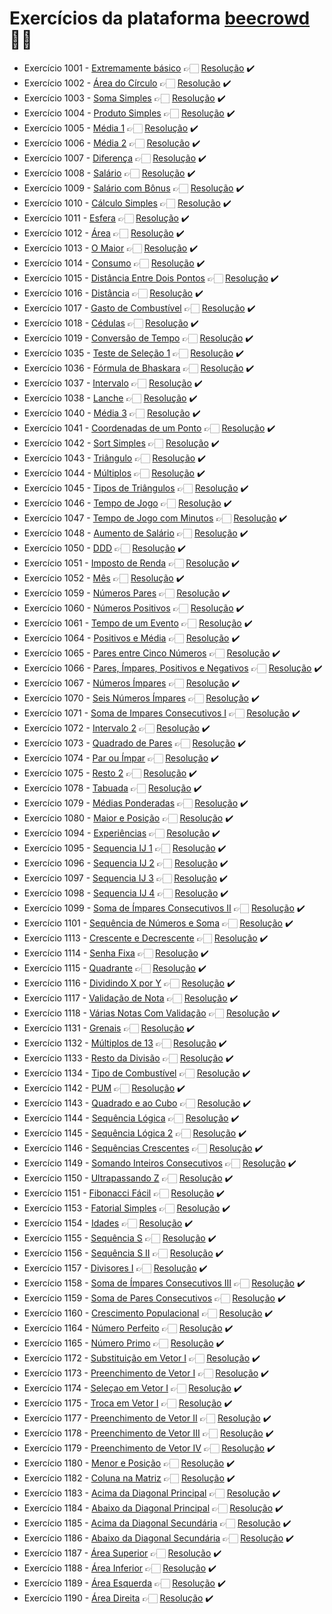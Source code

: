 # Exercícios da plataforma [beecrowd](https://www.beecrowd.com.br/judge/en/login) ✍🏻

- Exercício 1001 - [Extremamente básico](https://www.beecrowd.com.br/judge/pt/problems/view/1001) 👉🏻 [Resolução](https://github.com/Edsogarc/ExerciciosBeecrowd/blob/main/bcrw1001/Program.cs) ✔️
- Exercício 1002 - [Área do Círculo](https://www.beecrowd.com.br/judge/pt/problems/view/1002) 👉🏻 [Resolução](https://github.com/Edsogarc/ExerciciosBeecrowd/blob/main/bcrw1002/Program.cs) ✔️
- Exercício 1003 - [Soma Simples](https://www.beecrowd.com.br/judge/pt/problems/view/1003) 👉🏻 [Resolução](https://github.com/Edsogarc/ExerciciosBeecrowd/blob/main/bcrw1003/Program.cs) ✔️
- Exercício 1004 - [Produto Simples](https://www.beecrowd.com.br/judge/pt/problems/view/1004) 👉🏻 [Resolução](https://github.com/Edsogarc/ExerciciosBeecrowd/blob/main/bcrw1004/Program.cs) ✔️
- Exercício 1005 - [Média 1](https://www.beecrowd.com.br/judge/pt/problems/view/1005) 👉🏻 [Resolução](https://github.com/Edsogarc/ExerciciosBeecrowd/blob/main/bcrw1005/Program.cs) ✔️
- Exercício 1006 - [Média 2](https://www.beecrowd.com.br/judge/pt/problems/view/1006) 👉🏻 [Resolução](https://github.com/Edsogarc/ExerciciosBeecrowd/blob/main/bcrw1006/Program.cs) ✔️
- Exercício 1007 - [Diferença](https://www.beecrowd.com.br/judge/pt/problems/view/1007) 👉🏻 [Resolução](https://github.com/Edsogarc/ExerciciosBeecrowd/blob/main/bcrw1007/Program.cs) ✔️
- Exercício 1008 - [Salário](https://www.beecrowd.com.br/judge/pt/problems/view/1008) 👉🏻 [Resolução](https://github.com/Edsogarc/ExerciciosBeecrowd/blob/main/bcrw1008/Program.cs) ✔️
- Exercício 1009 - [Salário com Bônus](https://www.beecrowd.com.br/judge/pt/problems/view/1009) 👉🏻 [Resolução](https://github.com/Edsogarc/ExerciciosBeecrowd/blob/main/bcrw1009/Program.cs) ✔️
- Exercício 1010 - [Cálculo Simples](https://www.beecrowd.com.br/judge/pt/problems/view/1010) 👉🏻 [Resolução](https://github.com/Edsogarc/ExerciciosBeecrowd/blob/main/bcrw1010/Program.cs) ✔️
- Exercício 1011 - [Esfera](https://www.beecrowd.com.br/judge/pt/problems/view/1011) 👉🏻 [Resolução](https://github.com/Edsogarc/ExerciciosBeecrowd/blob/main/bcrw1011/Program.cs) ✔️
- Exercício 1012 - [Área](https://www.beecrowd.com.br/judge/pt/problems/view/1012) 👉🏻 [Resolução](https://github.com/Edsogarc/ExerciciosBeecrowd/blob/main/bcrw1012/Program.cs) ✔️
- Exercício 1013 - [O Maior](https://www.beecrowd.com.br/judge/pt/problems/view/1013) 👉🏻 [Resolução](https://github.com/Edsogarc/ExerciciosBeecrowd/blob/main/bcrw1013/Program.cs) ✔️
- Exercício 1014 - [Consumo](https://www.beecrowd.com.br/judge/pt/problems/view/1014) 👉🏻 [Resolução](https://github.com/Edsogarc/ExerciciosBeecrowd/blob/main/bcrw1014/Program.cs) ✔️
- Exercício 1015 - [Distância Entre Dois Pontos](https://www.beecrowd.com.br/judge/pt/problems/view/1015) 👉🏻 [Resolução](https://github.com/Edsogarc/ExerciciosBeecrowd/blob/main/bcrw1015/Program.cs) ✔️
- Exercício 1016 - [Distância](https://www.beecrowd.com.br/judge/pt/problems/view/1016) 👉🏻 [Resolução](https://github.com/Edsogarc/ExerciciosBeecrowd/blob/main/bcrw1016/Program.cs) ✔️
- Exercício 1017 - [Gasto de Combustível](https://www.beecrowd.com.br/judge/pt/problems/view/1017) 👉🏻 [Resolução](https://github.com/Edsogarc/ExerciciosBeecrowd/blob/main/bcrw1017/Program.cs) ✔️
- Exercício 1018 - [Cédulas](https://www.beecrowd.com.br/judge/pt/problems/view/1018) 👉🏻 [Resolução](https://github.com/Edsogarc/ExerciciosBeecrowd/blob/main/bcrw1018/Program.cs) ✔️
- Exercício 1019 - [Conversão de Tempo](https://www.beecrowd.com.br/judge/pt/problems/view/1019) 👉🏻 [Resolução](https://github.com/Edsogarc/ExerciciosBeecrowd/blob/main/bcrw1019/Program.cs) ✔️
- Exercício 1035 - [Teste de Seleção 1](https://www.beecrowd.com.br/judge/pt/problems/view/1035) 👉🏻 [Resolução](https://github.com/Edsogarc/ExerciciosBeecrowd/blob/main/bcrw1035/Program.cs) ✔️
- Exercício 1036 - [Fórmula de Bhaskara](https://www.beecrowd.com.br/judge/pt/problems/view/1036) 👉🏻 [Resolução](https://github.com/Edsogarc/ExerciciosBeecrowd/blob/main/bcrw1036/Program.cs) ✔️
- Exercício 1037 - [Intervalo](https://www.beecrowd.com.br/judge/pt/problems/view/1037) 👉🏻 [Resolução](https://github.com/Edsogarc/ExerciciosBeecrowd/blob/main/bcrw1037/Program.cs) ✔️
- Exercício 1038 - [Lanche](https://www.beecrowd.com.br/judge/pt/problems/view/1038) 👉🏻 [Resolução](https://github.com/Edsogarc/ExerciciosBeecrowd/blob/main/bcrw1038/Program.cs) ✔️
- Exercício 1040 - [Média 3](https://www.beecrowd.com.br/judge/pt/problems/view/1040) 👉🏻 [Resolução](https://github.com/Edsogarc/ExerciciosBeecrowd/blob/main/bcrw1040/Program.cs) ✔️
- Exercício 1041 - [Coordenadas de um Ponto](https://www.beecrowd.com.br/judge/pt/problems/view/1041) 👉🏻 [Resolução](https://github.com/Edsogarc/ExerciciosBeecrowd/blob/main/bcrw1041/Program.cs) ✔️
- Exercício 1042 - [Sort Simples](https://www.beecrowd.com.br/judge/pt/problems/view/1042) 👉🏻 [Resolução](https://github.com/Edsogarc/ExerciciosBeecrowd/blob/main/bcrw1042/Program.cs) ✔️
- Exercício 1043 - [Triângulo](https://www.beecrowd.com.br/judge/pt/problems/view/1043) 👉🏻 [Resolução](https://github.com/Edsogarc/ExerciciosBeecrowd/blob/main/bcrw1043/Program.cs) ✔️
- Exercício 1044 - [Múltiplos](https://www.beecrowd.com.br/judge/pt/problems/view/1044) 👉🏻 [Resolução](https://github.com/Edsogarc/ExerciciosBeecrowd/blob/main/bcrw1044/Program.cs) ✔️
- Exercício 1045 - [Tipos de Triângulos](https://www.beecrowd.com.br/judge/pt/problems/view/1045) 👉🏻 [Resolução](https://github.com/Edsogarc/ExerciciosBeecrowd/blob/main/bcrw1045/Program.cs) ✔️
- Exercício 1046 - [Tempo de Jogo](https://www.beecrowd.com.br/judge/pt/problems/view/1046) 👉🏻 [Resolução](https://github.com/Edsogarc/ExerciciosBeecrowd/blob/main/bcrw1046/Program.cs) ✔️
- Exercício 1047 - [Tempo de Jogo com Minutos](https://www.beecrowd.com.br/judge/pt/problems/view/1047) 👉🏻 [Resolução](https://github.com/Edsogarc/ExerciciosBeecrowd/blob/main/bcrw1047/Program.cs) ✔️
- Exercício 1048 - [Aumento de Salário](https://www.beecrowd.com.br/judge/pt/problems/view/1048) 👉🏻 [Resolução](https://github.com/Edsogarc/ExerciciosBeecrowd/blob/main/bcrw1048/Program.cs) ✔️
- Exercício 1050 - [DDD](https://www.beecrowd.com.br/judge/pt/problems/view/1050) 👉🏻 [Resolução](https://github.com/Edsogarc/ExerciciosBeecrowd/blob/main/bcrw1050/Program.cs) ✔️
- Exercício 1051 - [Imposto de Renda](https://www.beecrowd.com.br/judge/pt/problems/view/1051) 👉🏻 [Resolução](https://github.com/Edsogarc/ExerciciosBeecrowd/blob/main/bcrw1051/Program.cs) ✔️
- Exercício 1052 - [Mês](https://www.beecrowd.com.br/judge/pt/problems/view/1052) 👉🏻 [Resolução](https://github.com/Edsogarc/ExerciciosBeecrowd/blob/main/bcrw1052/Program.cs) ✔️
- Exercício 1059 - [Números Pares](https://www.beecrowd.com.br/judge/pt/problems/view/1059) 👉🏻 [Resolução](https://github.com/Edsogarc/ExerciciosBeecrowd/blob/main/bcrw1059/Program.cs) ✔️
- Exercício 1060 - [Números Positivos](https://www.beecrowd.com.br/judge/pt/problems/view/1060) 👉🏻 [Resolução](https://github.com/Edsogarc/ExerciciosBeecrowd/blob/main/bcrw1060/Program.cs) ✔️
- Exercício 1061 - [Tempo de um Evento](https://www.beecrowd.com.br/judge/pt/problems/view/1061) 👉🏻 [Resolução](https://github.com/Edsogarc/ExerciciosBeecrowd/blob/main/bcrw1061/Program.cs) ✔️
- Exercício 1064 - [Positivos e Média](https://www.beecrowd.com.br/judge/pt/problems/view/1064) 👉🏻 [Resolução](https://github.com/Edsogarc/ExerciciosBeecrowd/blob/main/bcrw1064/Program.cs) ✔️
- Exercício 1065 - [Pares entre Cinco Números](https://www.beecrowd.com.br/judge/pt/problems/view/1065) 👉🏻 [Resolução](https://github.com/Edsogarc/ExerciciosBeecrowd/blob/main/bcrw1065/Program.cs) ✔️
- Exercício 1066 - [Pares, Ímpares, Positivos e Negativos](https://www.beecrowd.com.br/judge/pt/problems/view/1066) 👉🏻 [Resolução](https://github.com/Edsogarc/ExerciciosBeecrowd/blob/main/bcrw1066/Program.cs) ✔️
- Exercício 1067 - [Números Ímpares](https://www.beecrowd.com.br/judge/pt/problems/view/1067) 👉🏻 [Resolução](https://github.com/Edsogarc/ExerciciosBeecrowd/blob/main/bcrw1067/Program.cs) ✔️
- Exercício 1070 - [Seis Números Ímpares](https://www.beecrowd.com.br/judge/pt/problems/view/1070) 👉🏻 [Resolução](https://github.com/Edsogarc/ExerciciosBeecrowd/blob/main/bcrw1070/Program.cs) ✔️
- Exercício 1071 - [Soma de Impares Consecutivos I](https://www.beecrowd.com.br/judge/pt/problems/view/1071) 👉🏻 [Resolução](https://github.com/Edsogarc/ExerciciosBeecrowd/blob/main/bcrw1071/Program.cs) ✔️
- Exercício 1072 - [Intervalo 2](https://www.beecrowd.com.br/judge/pt/problems/view/1072) 👉🏻 [Resolução](https://github.com/Edsogarc/ExerciciosBeecrowd/blob/main/bcrw1072/Program.cs) ✔️
- Exercício 1073 - [Quadrado de Pares](https://www.beecrowd.com.br/judge/pt/problems/view/1073) 👉🏻 [Resolução](https://github.com/Edsogarc/ExerciciosBeecrowd/blob/main/bcrw1073/Program.cs) ✔️
- Exercício 1074 - [Par ou Ímpar](https://www.beecrowd.com.br/judge/pt/problems/view/1074) 👉🏻 [Resolução](https://github.com/Edsogarc/ExerciciosBeecrowd/blob/main/bcrw1074/Program.cs) ✔️
- Exercício 1075 - [Resto 2](https://www.beecrowd.com.br/judge/pt/problems/view/1075) 👉🏻 [Resolução](https://github.com/Edsogarc/ExerciciosBeecrowd/blob/main/bcrw1075/Program.cs) ✔️
- Exercício 1078 - [Tabuada](https://www.beecrowd.com.br/judge/pt/problems/view/1078) 👉🏻 [Resolução](https://github.com/Edsogarc/ExerciciosBeecrowd/blob/main/bcrw1078/Program.cs) ✔️
- Exercício 1079 - [Médias Ponderadas](https://www.beecrowd.com.br/judge/pt/problems/view/1079) 👉🏻 [Resolução](https://github.com/Edsogarc/ExerciciosBeecrowd/blob/main/bcrw1079/Program.cs) ✔️
- Exercício 1080 - [Maior e Posição](https://www.beecrowd.com.br/judge/pt/problems/view/1080) 👉🏻 [Resolução](https://github.com/Edsogarc/ExerciciosBeecrowd/blob/main/bcrw1080/Program.cs) ✔️
- Exercício 1094 - [Experiências](https://www.beecrowd.com.br/judge/pt/problems/view/1094) 👉🏻 [Resolução](https://github.com/Edsogarc/ExerciciosBeecrowd/blob/main/bcrw1094/Program.cs) ✔️
- Exercício 1095 - [Sequencia IJ 1](https://www.beecrowd.com.br/judge/pt/problems/view/1095) 👉🏻 [Resolução](https://github.com/Edsogarc/ExerciciosBeecrowd/blob/main/bcrw1095/Program.cs) ✔️
- Exercício 1096 - [Sequencia IJ 2](https://www.beecrowd.com.br/judge/pt/problems/view/1096) 👉🏻 [Resolução](https://github.com/Edsogarc/ExerciciosBeecrowd/blob/main/bcrw1096/Program.cs) ✔️
- Exercício 1097 - [Sequencia IJ 3](https://www.beecrowd.com.br/judge/pt/problems/view/1097) 👉🏻 [Resolução](https://github.com/Edsogarc/ExerciciosBeecrowd/blob/main/bcrw1097/Program.cs) ✔️
- Exercício 1098 - [Sequencia IJ 4](https://www.beecrowd.com.br/judge/pt/problems/view/1098) 👉🏻 [Resolução](https://github.com/Edsogarc/ExerciciosBeecrowd/blob/main/bcrw1098/Program.cs) ✔️
- Exercício 1099 - [Soma de Ímpares Consecutivos II](https://www.beecrowd.com.br/judge/pt/problems/view/1099) 👉🏻 [Resolução](https://github.com/Edsogarc/ExerciciosBeecrowd/blob/main/bcrw1099/Program.cs) ✔️
- Exercício 1101 - [Sequência de Números e Soma](https://www.beecrowd.com.br/judge/pt/problems/view/1101) 👉🏻 [Resolução](https://github.com/Edsogarc/ExerciciosBeecrowd/blob/main/bcrw1101/Program.cs) ✔️
- Exercício 1113 - [Crescente e Decrescente](https://www.beecrowd.com.br/judge/pt/problems/view/1113) 👉🏻 [Resolução](https://github.com/Edsogarc/ExerciciosBeecrowd/blob/main/bcrw1113/Program.cs) ✔️
- Exercício 1114 - [Senha Fixa](https://www.beecrowd.com.br/judge/pt/problems/view/1114) 👉🏻 [Resolução](https://github.com/Edsogarc/ExerciciosBeecrowd/blob/main/bcrw1114/Program.cs) ✔️
- Exercício 1115 - [Quadrante](https://www.beecrowd.com.br/judge/pt/problems/view/1115) 👉🏻 [Resolução](https://github.com/Edsogarc/ExerciciosBeecrowd/blob/main/bcrw1115/Program.cs) ✔️
- Exercício 1116 - [Dividindo X por Y](https://www.beecrowd.com.br/judge/pt/problems/view/1116) 👉🏻 [Resolução](https://github.com/Edsogarc/ExerciciosBeecrowd/blob/main/bcrw1116/Program.cs) ✔️
- Exercício 1117 - [Validação de Nota](https://www.beecrowd.com.br/judge/pt/problems/view/1117) 👉🏻 [Resolução](https://github.com/Edsogarc/ExerciciosBeecrowd/blob/main/bcrw1117/Program.cs) ✔️
- Exercício 1118 - [Várias Notas Com Validação](https://www.beecrowd.com.br/judge/pt/problems/view/1118) 👉🏻 [Resolução](https://github.com/Edsogarc/ExerciciosBeecrowd/blob/main/bcrw1118/Program.cs) ✔️
- Exercício 1131 - [Grenais](https://www.beecrowd.com.br/judge/pt/problems/view/1131) 👉🏻 [Resolução](https://github.com/Edsogarc/ExerciciosBeecrowd/blob/main/bcrw1131/Program.cs) ✔️
- Exercício 1132 - [Múltiplos de 13](https://www.beecrowd.com.br/judge/pt/problems/view/1132) 👉🏻 [Resolução](https://github.com/Edsogarc/ExerciciosBeecrowd/blob/main/bcrw1132/Program.cs) ✔️
- Exercício 1133 - [Resto da Divisão](https://www.beecrowd.com.br/judge/pt/problems/view/1133) 👉🏻 [Resolução](https://github.com/Edsogarc/ExerciciosBeecrowd/blob/main/bcrw1133/Program.cs) ✔️
- Exercício 1134 - [Tipo de Combustível](https://www.beecrowd.com.br/judge/pt/problems/view/1134) 👉🏻 [Resolução](https://github.com/Edsogarc/ExerciciosBeecrowd/blob/main/bcrw1134/Program.cs) ✔️
- Exercício 1142 - [PUM](https://www.beecrowd.com.br/judge/pt/problems/view/1142) 👉🏻 [Resolução](https://github.com/Edsogarc/ExerciciosBeecrowd/blob/main/bcrw1142/Program.cs) ✔️
- Exercício 1143 - [Quadrado e ao Cubo](https://www.beecrowd.com.br/judge/pt/problems/view/1143) 👉🏻 [Resolução](https://github.com/Edsogarc/ExerciciosBeecrowd/blob/main/bcrw1143/Program.cs) ✔️
- Exercício 1144 - [Sequência Lógica](https://www.beecrowd.com.br/judge/pt/problems/view/1144) 👉🏻 [Resolução](https://github.com/Edsogarc/ExerciciosBeecrowd/blob/main/bcrw1144/Program.cs) ✔️
- Exercício 1145 - [Sequência Lógica 2](https://www.beecrowd.com.br/judge/pt/problems/view/1145) 👉🏻 [Resolução](https://github.com/Edsogarc/ExerciciosBeecrowd/blob/main/bcrw1145/Program.cs) ✔️
- Exercício 1146 - [Sequências Crescentes](https://www.beecrowd.com.br/judge/pt/problems/view/1146) 👉🏻 [Resolução](https://github.com/Edsogarc/ExerciciosBeecrowd/blob/main/bcrw1146/Program.cs) ✔️
- Exercício 1149 - [Somando Inteiros Consecutivos](https://www.beecrowd.com.br/judge/pt/problems/view/1149) 👉🏻 [Resolução](https://github.com/Edsogarc/ExerciciosBeecrowd/blob/main/bcrw1149/Program.cs) ✔️
- Exercício 1150 - [Ultrapassando Z](https://www.beecrowd.com.br/judge/pt/problems/view/1150) 👉🏻 [Resolução](https://github.com/Edsogarc/ExerciciosBeecrowd/blob/main/bcrw1150/Program.cs) ✔️
- Exercício 1151 - [Fibonacci Fácil](https://www.beecrowd.com.br/judge/pt/problems/view/1151) 👉🏻 [Resolução](https://github.com/Edsogarc/ExerciciosBeecrowd/blob/main/bcrw1151/Program.cs) ✔️
- Exercício 1153 - [Fatorial Simples](https://www.beecrowd.com.br/judge/pt/problems/view/1153) 👉🏻 [Resolução](https://github.com/Edsogarc/ExerciciosBeecrowd/blob/main/bcrw1153/Program.cs) ✔️
- Exercício 1154 - [Idades](https://www.beecrowd.com.br/judge/pt/problems/view/1154) 👉🏻 [Resolução](https://github.com/Edsogarc/ExerciciosBeecrowd/blob/main/bcrw1154/Program.cs) ✔️
- Exercício 1155 - [Sequência S](https://www.beecrowd.com.br/judge/pt/problems/view/1155) 👉🏻 [Resolução](https://github.com/Edsogarc/ExerciciosBeecrowd/blob/main/bcrw1155/Program.cs) ✔️
- Exercício 1156 - [Sequência S II](https://www.beecrowd.com.br/judge/pt/problems/view/1156) 👉🏻 [Resolução](https://github.com/Edsogarc/ExerciciosBeecrowd/blob/main/bcrw1156/Program.cs) ✔️
- Exercício 1157 - [Divisores I](https://www.beecrowd.com.br/judge/pt/problems/view/1157) 👉🏻 [Resolução](https://github.com/Edsogarc/ExerciciosBeecrowd/blob/main/bcrw1157/Program.cs) ✔️
- Exercício 1158 - [Soma de Ímpares Consecutivos III](https://www.beecrowd.com.br/judge/pt/problems/view/1158) 👉🏻 [Resolução](https://github.com/Edsogarc/ExerciciosBeecrowd/blob/main/bcrw1158/Program.cs) ✔️
- Exercício 1159 - [Soma de Pares Consecutivos](https://www.beecrowd.com.br/judge/pt/problems/view/1159) 👉🏻 [Resolução](https://github.com/Edsogarc/ExerciciosBeecrowd/blob/main/bcrw1159/Program.cs) ✔️
- Exercício 1160 - [Crescimento Populacional](https://www.beecrowd.com.br/judge/pt/problems/view/1160) 👉🏻 [Resolução](https://github.com/Edsogarc/ExerciciosBeecrowd/blob/main/bcrw1160/Program.cs) ✔️
- Exercício 1164 - [Número Perfeito](https://www.beecrowd.com.br/judge/pt/problems/view/1164) 👉🏻 [Resolução](https://github.com/Edsogarc/ExerciciosBeecrowd/blob/main/bcrw1164/Program.cs) ✔️
- Exercício 1165 - [Número Primo](https://www.beecrowd.com.br/judge/pt/problems/view/1165) 👉🏻 [Resolução](https://github.com/Edsogarc/ExerciciosBeecrowd/blob/main/bcrw1165/Program.cs) ✔️
- Exercício 1172 - [Substituição em Vetor I](https://www.beecrowd.com.br/judge/pt/problems/view/1172) 👉🏻 [Resolução](https://github.com/Edsogarc/ExerciciosBeecrowd/blob/main/bcrw1172/Program.cs) ✔️
- Exercício 1173 - [Preenchimento de Vetor I](https://www.beecrowd.com.br/judge/pt/problems/view/1173) 👉🏻 [Resolução](https://github.com/Edsogarc/ExerciciosBeecrowd/blob/main/bcrw1173/Program.cs) ✔️
- Exercício 1174 - [Seleçao em Vetor I](https://www.beecrowd.com.br/judge/pt/problems/view/1174) 👉🏻 [Resolução](https://github.com/Edsogarc/ExerciciosBeecrowd/blob/main/bcrw1174/Program.cs) ✔️
- Exercício 1175 - [Troca em Vetor I](https://www.beecrowd.com.br/judge/pt/problems/view/1175) 👉🏻 [Resolução](https://github.com/Edsogarc/ExerciciosBeecrowd/blob/main/bcrw1175/Program.cs) ✔️
- Exercício 1177 - [Preenchimento de Vetor II](https://www.beecrowd.com.br/judge/pt/problems/view/1177) 👉🏻 [Resolução](https://github.com/Edsogarc/ExerciciosBeecrowd/blob/main/bcrw1177/Program.cs) ✔️
- Exercício 1178 - [Preenchimento de Vetor III](https://www.beecrowd.com.br/judge/pt/problems/view/1178) 👉🏻 [Resolução](https://github.com/Edsogarc/ExerciciosBeecrowd/blob/main/bcrw1178/Program.cs) ✔️
- Exercício 1179 - [Preenchimento de Vetor IV](https://www.beecrowd.com.br/judge/pt/problems/view/1179) 👉🏻 [Resolução](https://github.com/Edsogarc/ExerciciosBeecrowd/blob/main/bcrw1179/Program.cs) ✔️
- Exercício 1180 - [Menor e Posição](https://www.beecrowd.com.br/judge/pt/problems/view/1180) 👉🏻 [Resolução](https://github.com/Edsogarc/ExerciciosBeecrowd/blob/main/bcrw1180/Program.cs) ✔️
- Exercício 1182 - [Coluna na Matriz](https://www.beecrowd.com.br/judge/pt/problems/view/1182) 👉🏻 [Resolução](https://github.com/Edsogarc/ExerciciosBeecrowd/blob/main/bcrw1182/Program.cs) ✔️
- Exercício 1183 - [Acima da Diagonal Principal](https://www.beecrowd.com.br/judge/pt/problems/view/1183) 👉🏻 [Resolução](https://github.com/Edsogarc/ExerciciosBeecrowd/blob/main/bcrw1183/Program.cs) ✔️
- Exercício 1184 - [Abaixo da Diagonal Principal](https://www.beecrowd.com.br/judge/pt/problems/view/1184) 👉🏻 [Resolução](https://github.com/Edsogarc/ExerciciosBeecrowd/blob/main/bcrw1184/Program.cs) ✔️
- Exercício 1185 - [Acima da Diagonal Secundária](https://www.beecrowd.com.br/judge/pt/problems/view/1185) 👉🏻 [Resolução](https://github.com/Edsogarc/ExerciciosBeecrowd/blob/main/bcrw1185/Program.cs) ✔️
- Exercício 1186 - [Abaixo da Diagonal Secundária](https://www.beecrowd.com.br/judge/pt/problems/view/1186) 👉🏻 [Resolução](https://github.com/Edsogarc/ExerciciosBeecrowd/blob/main/bcrw1186/Program.cs) ✔️
- Exercício 1187 - [Área Superior](https://www.beecrowd.com.br/judge/pt/problems/view/1187) 👉🏻 [Resolução](https://github.com/Edsogarc/ExerciciosBeecrowd/blob/main/bcrw1187/Program.cs) ✔️
- Exercício 1188 - [Área Inferior](https://www.beecrowd.com.br/judge/pt/problems/view/1188) 👉🏻 [Resolução](https://github.com/Edsogarc/ExerciciosBeecrowd/blob/main/bcrw1188/Program.cs) ✔️
- Exercício 1189 - [Área Esquerda](https://www.beecrowd.com.br/judge/pt/problems/view/1189) 👉🏻 [Resolução](https://github.com/Edsogarc/ExerciciosBeecrowd/blob/main/bcrw1189/Program.cs) ✔️
- Exercício 1190 - [Área Direita](https://www.beecrowd.com.br/judge/pt/problems/view/1190) 👉🏻 [Resolução](https://github.com/Edsogarc/ExerciciosBeecrowd/blob/main/bcrw1190/Program.cs) ✔️

